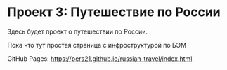 # Проект 3: Путешествие по России

Здесь будет проект о путешествии по России.

Пока что тут простая страница с инфроструктурой по БЭМ

GitHub Pages:
https://pers21.github.io/russian-travel/index.html
